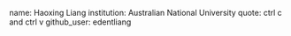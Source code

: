 name: Haoxing Liang
institution: Australian National University
quote: ctrl c and ctrl v
github_user: edentliang